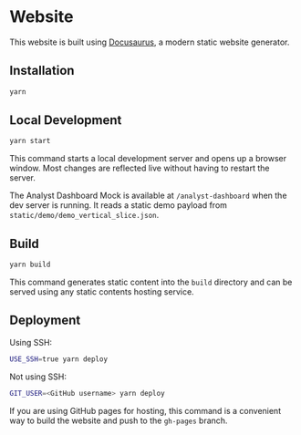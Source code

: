 # Website

This website is built using [Docusaurus](https://docusaurus.io/), a modern static website generator.

## Installation

```bash
yarn
```

## Local Development

```bash
yarn start
```

This command starts a local development server and opens up a browser window. Most changes are reflected live without having to restart the server.

The Analyst Dashboard Mock is available at `/analyst-dashboard` when the dev server is running. It reads a static demo payload from `static/demo/demo_vertical_slice.json`.

## Build

```bash
yarn build
```

This command generates static content into the `build` directory and can be served using any static contents hosting service.

## Deployment

Using SSH:

```bash
USE_SSH=true yarn deploy
```

Not using SSH:

```bash
GIT_USER=<GitHub username> yarn deploy
```

If you are using GitHub pages for hosting, this command is a convenient way to build the website and push to the `gh-pages` branch.
